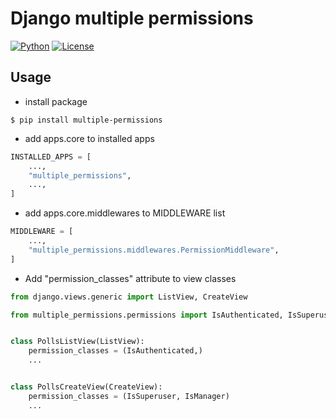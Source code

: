Django multiple permissions
===========================

[![Python](https://img.shields.io/pypi/pyversions/multiple-permissions)](https://img.shields.io/pypi/pyversions/multiple-permissions)
[![License](https://img.shields.io/github/license/aram2726/django_multiple_permissions)](https://img.shields.io/github/license/aram2726/django_multiple_permissions)

Usage
------

* install package

```shell script
$ pip install multiple-permissions
```

* add apps.core to installed apps

```python
INSTALLED_APPS = [
    ...,
    "multiple_permissions",
    ...,
]
```

* add apps.core.middlewares to MIDDLEWARE list

```python
MIDDLEWARE = [
    ...,
    "multiple_permissions.middlewares.PermissionMiddleware",
]
```

* Add "permission_classes" attribute to view classes

```python
from django.views.generic import ListView, CreateView

from multiple_permissions.permissions import IsAuthenticated, IsSuperuser, IsManager


class PollsListView(ListView):
    permission_classes = (IsAuthenticated,)
    ...


class PollsCreateView(CreateView):
    permission_classes = (IsSuperuser, IsManager)
    ...
```
